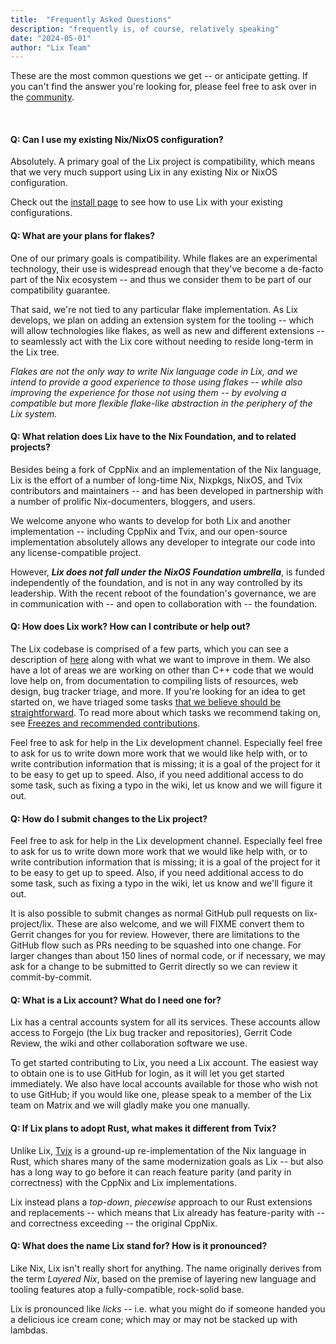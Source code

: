 ```yaml
---
title:  "Frequently Asked Questions"
description: "frequently is, of course, relatively speaking"
date: "2024-05-01"
author: "Lix Team"
---
```


These are the most common questions we get -- or anticipate getting. If you can't find the answer
you're looking for, please feel free to ask over in the [community](/community).

<br/>

#### Q: Can I use my existing Nix/NixOS configuration?

Absolutely. A primary goal of the Lix project is compatibility, which means that we very much support
using Lix in any existing Nix or NixOS configuration.

Check out the [install page](/install_actual) to see how to use Lix with your existing configurations.

#### Q: What are your plans for flakes?

One of our primary goals is compatibility. While flakes are an experimental technology, their use is
widespread enough that they've become a de-facto part of the Nix ecosystem -- and thus we consider them
to be part of our compatibility guarantee.

That said, we're not tied to any particular flake implementation. As Lix develops, we plan on adding an
extension system for the tooling -- which will allow technologies like flakes, as well as new and different
extensions -- to seamlessly act with the Lix core without needing to reside long-term in the Lix tree.

_Flakes are not the only way to write Nix language code in Lix, and we intend to provide a good experience
to those using flakes -- while also improving the experience for those not using them -- 
by evolving a compatible but more flexible flake-like abstraction in the periphery of the Lix system._


#### Q: What relation does Lix have to the Nix Foundation, and to related projects?

Besides being a fork of CppNix and an implementation of the Nix language, Lix is the
effort of a number of long-time Nix, Nixpkgs, NixOS, and Tvix contributors and maintainers -- and has
been developed in partnership with a number of prolific Nix-documenters, bloggers, and users.

We welcome anyone who wants to develop for both Lix and another implementation -- including CppNix and Tvix,
and our open-source implementation absolutely allows any developer to integrate our code into any
license-compatible project.

However, ___Lix does not fall under the NixOS Foundation umbrella___, is funded independently of the foundation,
and is not in any way controlled by its leadership. With the recent reboot of the foundation's governance,
we are in communication with -- and open to collaboration with -- the foundation.

#### Q: How does Lix work? How can I contribute or help out?

The Lix codebase is comprised of a few parts, which you can see a description of
[here](https://wiki.lix.systems/link/18) along with what we want to improve in them. We also have a
lot of areas we are working on other than C++ code that we would love help on, from documentation to
compiling lists of resources, web design, bug tracker triage, and more. If you're looking for an idea
to get started on, we have triaged some tasks
[that we believe should be straightforward](https://git.lix.systems/lix-project/lix/issues?q=&type=all&sort=&state=open&labels=157&milestone=0&project=0&assignee=0&poster=0). To read more
about which tasks we recommend taking on, see
[Freezes and recommended contributions](https://git.lix.systems/lix-project/lix/src/branch/main/CONTRIBUTING.md).

Feel free to ask for help in the Lix development channel. Especially feel free to ask for us to write down 
more work that we would like help with, or to write contribution information that is missing; 
it is a goal of the project for it to be easy to get up to speed. Also, if you need additional access to 
do some task, such as fixing a typo in the wiki, let us know and we will figure it out.

#### Q: How do I submit changes to the Lix project?

Feel free to ask for help in the Lix development channel. Especially feel free to ask for us to write down
more work that we would like help with, or to write contribution information that is missing; it is a goal
of the project for it to be easy to get up to speed. Also, if you need additional access to do some task,
such as fixing a typo in the wiki, let us know and we'll figure it out.

It is also possible to submit changes as normal GitHub pull requests on lix-project/lix. These are also
welcome, and we will FIXME convert them to Gerrit changes for you for review. However, there are limitations
to the GitHub flow such as PRs needing to be squashed into one change. For larger changes than about 150 lines
of normal code, or if necessary, we may ask for a change to be submitted to Gerrit directly so we can review
it commit-by-commit.


#### Q: What is a Lix account? What do I need one for?
Lix has a central accounts system for all its services. These accounts allow access to Forgejo (the Lix bug tracker
and repositories), Gerrit Code Review, the wiki and other collaboration software we use.

To get started contributing to Lix, you need a Lix account. The easiest way to obtain one is to use GitHub 
for login, as it will let you get started immediately. We also have local accounts available for those who
wish not to use GitHub; if you would like one, please speak to a member of the Lix team on Matrix and we 
will gladly make you one manually.

#### Q: If Lix plans to adopt Rust, what makes it different from Tvix?

Unlike Lix, [Tvix](https://tvix.dev/) is a ground-up re-implementation of the Nix language in Rust,
which shares many of the same modernization goals as Lix -- but also has a long way to go before it can
reach feature parity (and parity in correctness) with the CppNix and Lix implementations.

Lix instead plans a _top-down_, _piecewise_ approach to our Rust extensions and replacements -- which means
that Lix already has feature-parity with -- and correctness exceeding -- the original CppNix.


#### Q: What does the name Lix stand for? How is it pronounced?

Like Nix, Lix isn't really short for anything. The name originally derives from the term _Layered Nix_,
based on the premise of layering new language and tooling features atop a fully-compatible, rock-solid base.

Lix is pronounced like _licks_ -- i.e. what you might do if someone handed you a delicious ice cream cone;
which may or may not be stacked up with lambdas.
